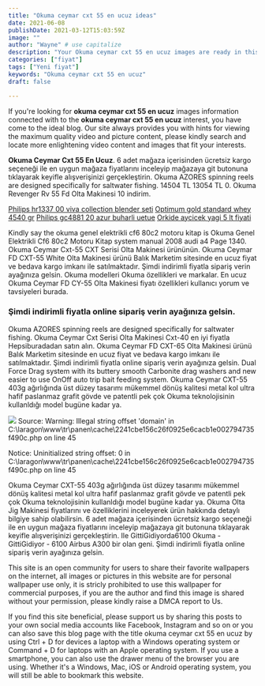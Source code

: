 ```yaml
---
title: "Okuma ceymar cxt 55 en ucuz ideas"
date: 2021-06-08
publishDate: 2021-03-12T15:03:59Z
image: ""
author: "Wayne" # use capitalize
description: "Your Okuma ceymar cxt 55 en ucuz images are ready in this website. Okuma ceymar cxt 55 en ucuz are a topic that is being searched for and liked by netizens now. You can Download the Okuma ceymar cxt 55 en ucuz files here. Get all free photos and vectors."
categories: ["fiyat"]
tags: ["Yeni fiyat"]
keywords: "Okuma ceymar cxt 55 en ucuz"
draft: false

---
```


If you're looking for **okuma ceymar cxt 55 en ucuz** images information connected with to the **okuma ceymar cxt 55 en ucuz** interest, you have come to the ideal  blog.  Our site always  provides you with  hints  for viewing  the maximum  quality video and picture  content, please kindly search and locate more enlightening video content and images  that fit your interests.

**Okuma Ceymar Cxt 55 En Ucuz**. 6 adet mağaza içerisinden ücretsiz kargo seçeneği ile en uygun mağaza fiyatlarını inceleyip mağazaya git butonuna tıklayarak keyifle alışverişinizi gerçekleştirin. Okuma AZORES spinning reels are designed specifically for saltwater fishing. 14504 TL 13054 TL 0. Okuma Revenger Rv 55 Fd Olta Makinesi 10 indirim.


[Philips hr1337 00 viva collection blender seti](/philips-hr1337-00-viva-collection-blender-seti/)
[Optimum gold standard whey 4540 gr](/optimum-gold-standard-whey-4540-gr/)
[Philips gc4881 20 azur buharli uetue](/philips-gc4881-20-azur-buharli-uetue/)
[Orkide aycicek yagi 5 lt fiyati](/orkide-aycicek-yagi-5-lt-fiyati/)

Kindly say the okuma genel elektrikli cf6 80c2 motoru kitap is Okuma Genel Elektrikli Cf6 80c2 Motoru Kitap system manual 2008 audi a4 Page 1340. Okuma Ceymar Cxt-55 CXT Serisi Olta Makinesi ürününün. Okuma Ceymar FD CXT-55 White Olta Makinesi ürünü Balık Marketim sitesinde en ucuz fiyat ve bedava kargo imkanı ile satılmaktadır. Şimdi indirimli fiyatla sipariş verin ayağınıza gelsin. Okuma modelleri Okuma özellikleri ve markalar. En ucuz Okuma Ceymar FD CY-55 Olta Makinesi fiyatı özellikleri kullanıcı yorum ve tavsiyeleri burada.

### Şimdi indirimli fiyatla online sipariş verin ayağınıza gelsin.

Okuma AZORES spinning reels are designed specifically for saltwater fishing. Okuma Ceymar Cxt Serisi Olta Makinesi Cxt-40 en iyi fiyatla Hepsiburadadan satın alın. Okuma Ceymar FD CXT-65 Olta Makinesi ürünü Balık Marketim sitesinde en ucuz fiyat ve bedava kargo imkanı ile satılmaktadır. Şimdi indirimli fiyatla online sipariş verin ayağınıza gelsin. Dual Force Drag system with its buttery smooth Carbonite drag washers and new easier to use OnOff auto trip bait feeding system. Okuma Ceymar CXT-55 403g ağırlığında üst düzey tasarımı mükemmel dönüş kalitesi metal kol ultra hafif paslanmaz grafit gövde ve patentli pek çok Okuma teknolojisinin kullanldığı model bugüne kadar ya.


![]( "")
Source: 
Warning: Illegal string offset 'domain' in C:\laragon\www\tr\panen\cache\2241cbe156c26f0925e6cacb1e002794735f490c.php on line 45

Notice: Uninitialized string offset: 0 in C:\laragon\www\tr\panen\cache\2241cbe156c26f0925e6cacb1e002794735f490c.php on line 45


Okuma Ceymar CXT-55 403g ağırlığında üst düzey tasarımı mükemmel dönüş kalitesi metal kol ultra hafif paslanmaz grafit gövde ve patentli pek çok Okuma teknolojisinin kullanldığı model bugüne kadar ya. Okuma Olta Jig Makinesi fiyatlarını ve özelliklerini inceleyerek ürün hakkında detaylı bilgiye sahip olabilirsin. 6 adet mağaza içerisinden ücretsiz kargo seçeneği ile en uygun mağaza fiyatlarını inceleyip mağazaya git butonuna tıklayarak keyifle alışverişinizi gerçekleştirin. Ile GittiGidiyorda6100 Okuma - GittiGidiyor - 6100 Airbus A300 bir olan geni. Şimdi indirimli fiyatla online sipariş verin ayağınıza gelsin.

This site is an open community for users to share their favorite wallpapers on the internet, all images or pictures in this website are for personal wallpaper use only, it is stricly prohibited to use this wallpaper for commercial purposes, if you are the author and find this image is shared without your permission, please kindly raise a DMCA report to Us.

If you find this site beneficial, please support us by sharing this posts to your own social media accounts like Facebook, Instagram and so on or you can also save this blog page with the title okuma ceymar cxt 55 en ucuz by using Ctrl + D for devices a laptop with a Windows operating system or Command + D for laptops with an Apple operating system. If you use a smartphone, you can also use the drawer menu of the browser you are using. Whether it's a Windows, Mac, iOS or Android operating system, you will still be able to bookmark this website.
